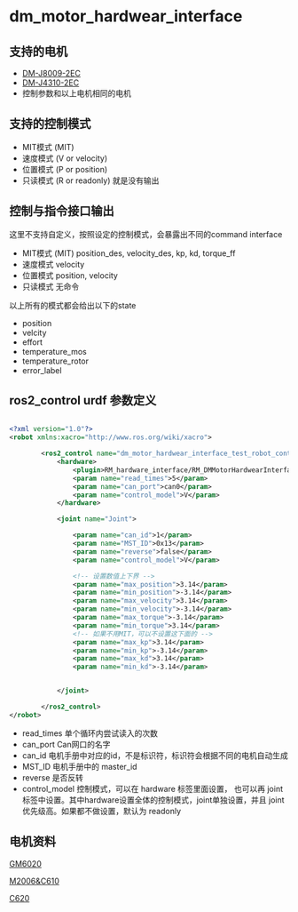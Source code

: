 # dm_motor_hardwear_interface

## 支持的电机

+ [DM-J8009-2EC](https://gitee.com/kit-miao/DM-J8009-2EC/raw/master/%E8%AF%B4%E6%98%8E%E4%B9%A6/DM-J8009-2EC%E5%87%8F%E9%80%9F%E7%94%B5%E6%9C%BA%E8%AF%B4%E6%98%8E%E4%B9%A6V1.0.pdf)
+ [DM-J4310-2EC](https://gitee.com/kit-miao/DM-J4310-2EC/raw/master/%E8%AF%B4%E6%98%8E%E4%B9%A6/DM-J4310-2EC%20V1.1%E5%87%8F%E9%80%9F%E7%94%B5%E6%9C%BA%E8%AF%B4%E6%98%8E%E4%B9%A6V1.0.pdf)
+ 控制参数和以上电机相同的电机

## 支持的控制模式

+ MIT模式 (MIT)
+ 速度模式 (V or velocity)
+ 位置模式 (P or position)
+ 只读模式 (R or readonly) 就是没有输出

## 控制与指令接口输出

这里不支持自定义，按照设定的控制模式，会暴露出不同的command interface
+ MIT模式 (MIT) position_des, velocity_des, kp, kd, torque_ff
+ 速度模式 velocity
+ 位置模式 position, velocity
+ 只读模式 无命令

以上所有的模式都会给出以下的state

+ position
+ velcity
+ effort
+ temperature_mos
+ temperature_rotor
+ error_label

## ros2_control urdf 参数定义

```xml

<?xml version="1.0"?>
<robot xmlns:xacro="http://www.ros.org/wiki/xacro">

        <ros2_control name="dm_motor_hardwear_interface_test_robot_control" type="system">
            <hardware>
                <plugin>RM_hardware_interface/RM_DMMotorHardwearInterface</plugin>
                <param name="read_times">5</param>
                <param name="can_port">can0</param>
                <param name="control_model">V</param>
            </hardware>

            <joint name="Joint">

                <param name="can_id">1</param>
                <param name="MST_ID">0x13</param>
                <param name="reverse">false</param>
                <param name="control_model">V</param>

                <!-- 设置数值上下界 -->
                <param name="max_position">3.14</param>
                <param name="min_position">-3.14</param>
                <param name="max_velocity">3.14</param>
                <param name="min_velocity">-3.14</param>
                <param name="max_torque">-3.14</param>
                <param name="min_torque">3.14</param>
                <!-- 如果不用MIT，可以不设置这下面的 -->
                <param name="max_kp">3.14</param>
                <param name="min_kp">-3.14</param>
                <param name="max_kd">3.14</param>
                <param name="min_kd">-3.14</param>


            </joint>

        </ros2_control>
</robot>

```

+ read_times 单个循环内尝试读入的次数
+ can_port Can网口的名字
+ can_id 电机手册中对应的id，不是标识符，标识符会根据不同的电机自动生成
+ MST_ID 电机手册中的 master_id
+ reverse 是否反转
+ control_model 控制模式，可以在 hardware 标签里面设置， 也可以再 joint 标签中设置。其中hardware设置全体的控制模式，joint单独设置，并且 joint 优先级高。如果都不做设置，默认为 readonly

## 电机资料

[GM6020](https://rm-static.djicdn.com/tem/17348/RoboMaster%20GM6020%E7%9B%B4%E6%B5%81%E6%97%A0%E5%88%B7%E7%94%B5%E6%9C%BA%E4%BD%BF%E7%94%A8%E8%AF%B4%E6%98%8E20231013.pdf)

[M2006&C610](https://rm-static.djicdn.com/tem/RM%20C610%E6%97%A0%E5%88%B7%E7%94%B5%E6%9C%BA%E8%B0%83%E9%80%9F%E5%99%A8%E4%BD%BF%E7%94%A8%E8%AF%B4%E6%98%8E%20%E5%8F%91%E5%B8%83%E7%89%88.pdf)

[C620](https://rm-static.djicdn.com/tem/17348/RoboMaster%20C620%E6%97%A0%E5%88%B7%E7%94%B5%E6%9C%BA%E8%B0%83%E9%80%9F%E5%99%A8%E4%BD%BF%E7%94%A8%E8%AF%B4%E6%98%8E%EF%BC%88%E4%B8%AD%E8%8B%B1%E6%97%A5%EF%BC%89V1.01.pdf)